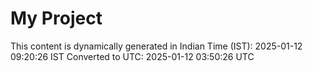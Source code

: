 # My Project

This content is dynamically generated in Indian Time (IST): 2025-01-12 09:20:26 IST
Converted to UTC: 2025-01-12 03:50:26 UTC
